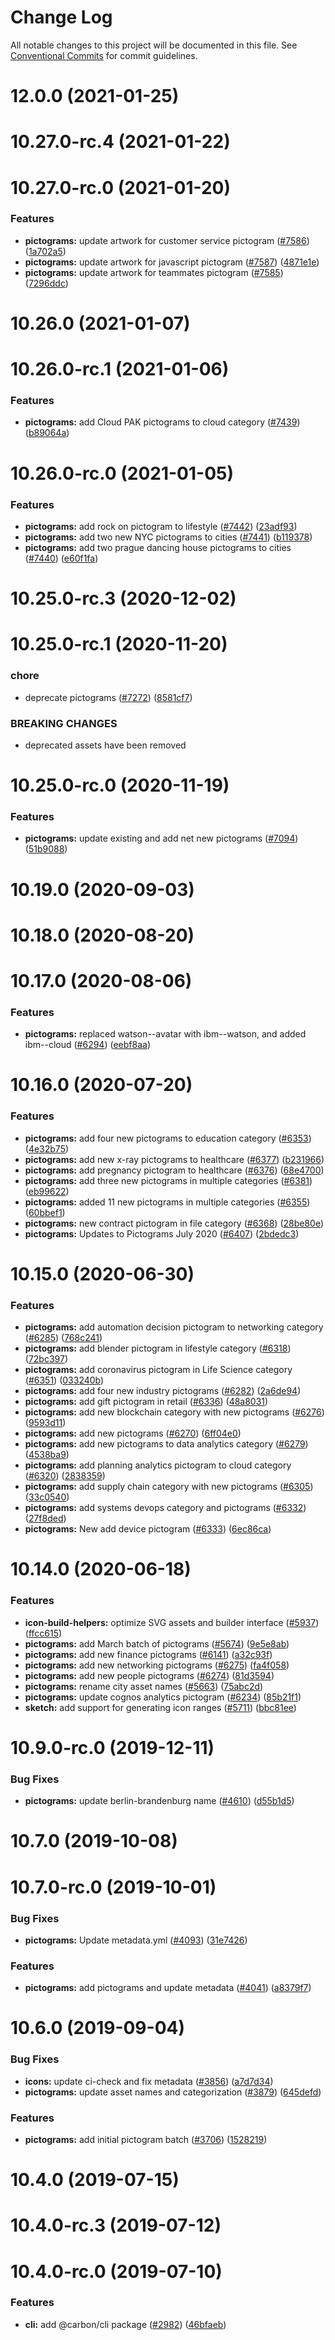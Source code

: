 # Change Log

All notable changes to this project will be documented in this file.
See [Conventional Commits](https://conventionalcommits.org) for commit guidelines.

# 12.0.0 (2021-01-25)



# 10.27.0-rc.4 (2021-01-22)



# 10.27.0-rc.0 (2021-01-20)


### Features

* **pictograms:** update artwork for customer service pictogram ([#7586](https://github.com/carbon-design-system/carbon/issues/7586)) ([1a702a5](https://github.com/carbon-design-system/carbon/commit/1a702a5b680cf41f8a21ad588484e4adfb0cda82))
* **pictograms:** update artwork for javascript pictogram ([#7587](https://github.com/carbon-design-system/carbon/issues/7587)) ([4871e1e](https://github.com/carbon-design-system/carbon/commit/4871e1ef57e51ebb58970217590738e6df722d0a))
* **pictograms:** update artwork for teammates pictogram ([#7585](https://github.com/carbon-design-system/carbon/issues/7585)) ([7296ddc](https://github.com/carbon-design-system/carbon/commit/7296ddc67774a9e0e0c7c83f83c76534fdc031ae))



# 10.26.0 (2021-01-07)



# 10.26.0-rc.1 (2021-01-06)


### Features

* **pictograms:** add Cloud PAK pictograms to cloud category ([#7439](https://github.com/carbon-design-system/carbon/issues/7439)) ([b89064a](https://github.com/carbon-design-system/carbon/commit/b89064a02c7a47db6d8bc7df7ca4873baaf91516))



# 10.26.0-rc.0 (2021-01-05)


### Features

* **pictograms:** add rock on pictogram to lifestyle ([#7442](https://github.com/carbon-design-system/carbon/issues/7442)) ([23adf93](https://github.com/carbon-design-system/carbon/commit/23adf93310d11bfb9efae7b0d1268e05872626b8))
* **pictograms:** add two new NYC pictograms to cities ([#7441](https://github.com/carbon-design-system/carbon/issues/7441)) ([b119378](https://github.com/carbon-design-system/carbon/commit/b119378c2560a50ccc2c86bb5f7e319942501fda))
* **pictograms:** add two prague dancing house pictograms to cities ([#7440](https://github.com/carbon-design-system/carbon/issues/7440)) ([e60f1fa](https://github.com/carbon-design-system/carbon/commit/e60f1fabc994d8566f2b6c4453523413edc6492d))



# 10.25.0-rc.3 (2020-12-02)



# 10.25.0-rc.1 (2020-11-20)


### chore

* deprecate pictograms ([#7272](https://github.com/carbon-design-system/carbon/issues/7272)) ([8581cf7](https://github.com/carbon-design-system/carbon/commit/8581cf7261df9f6372decfd1492e8c93ab781f42))


### BREAKING CHANGES

* deprecated assets have been removed



# 10.25.0-rc.0 (2020-11-19)


### Features

* **pictograms:** update existing and add net new pictograms ([#7094](https://github.com/carbon-design-system/carbon/issues/7094)) ([51b9088](https://github.com/carbon-design-system/carbon/commit/51b908873457f82d7d9bba95e6d346e38ecb71ed))



# 10.19.0 (2020-09-03)



# 10.18.0 (2020-08-20)



# 10.17.0 (2020-08-06)


### Features

* **pictograms:** replaced watson--avatar with ibm--watson, and added ibm--cloud ([#6294](https://github.com/carbon-design-system/carbon/issues/6294)) ([eebf8aa](https://github.com/carbon-design-system/carbon/commit/eebf8aa01e54ee41ac6775ce9ac6828afd50e9e9))



# 10.16.0 (2020-07-20)


### Features

* **pictograms:** add four new pictograms to education category ([#6353](https://github.com/carbon-design-system/carbon/issues/6353)) ([4e32b75](https://github.com/carbon-design-system/carbon/commit/4e32b75817af7c8fe197ee2b163b34f94c20accd))
* **pictograms:** add new x-ray pictograms to healthcare ([#6377](https://github.com/carbon-design-system/carbon/issues/6377)) ([b231966](https://github.com/carbon-design-system/carbon/commit/b231966c293ce46aede6b618bd431a6081f4f75f))
* **pictograms:** add pregnancy pictogram to healthcare ([#6376](https://github.com/carbon-design-system/carbon/issues/6376)) ([68e4700](https://github.com/carbon-design-system/carbon/commit/68e47008765911cb0e0ad9b25e8b5c9b7b0d6583))
* **pictograms:** add three new pictograms in multiple categories ([#6381](https://github.com/carbon-design-system/carbon/issues/6381)) ([eb99622](https://github.com/carbon-design-system/carbon/commit/eb996225cbcc71212139ea850708820664896aaa))
* **pictograms:** added 11 new pictograms in multiple categories ([#6355](https://github.com/carbon-design-system/carbon/issues/6355)) ([60bbef1](https://github.com/carbon-design-system/carbon/commit/60bbef16de4f7c7254203f3330ea54e7a78235ab))
* **pictograms:** new contract pictogram in file category ([#6368](https://github.com/carbon-design-system/carbon/issues/6368)) ([28be80e](https://github.com/carbon-design-system/carbon/commit/28be80e37d1b2643285d403bdb1cac1e47625c5a))
* **pictograms:** Updates to Pictograms July 2020 ([#6407](https://github.com/carbon-design-system/carbon/issues/6407)) ([2bdedc3](https://github.com/carbon-design-system/carbon/commit/2bdedc35c63af17b4de2b9fb27dc8b4175399069))



# 10.15.0 (2020-06-30)


### Features

* **pictograms:** add automation decision pictogram to networking category ([#6285](https://github.com/carbon-design-system/carbon/issues/6285)) ([768c241](https://github.com/carbon-design-system/carbon/commit/768c241a7b89d8ed243f8d975f237e9903b6566d))
* **pictograms:** add blender pictogram in lifestyle category ([#6318](https://github.com/carbon-design-system/carbon/issues/6318)) ([72bc397](https://github.com/carbon-design-system/carbon/commit/72bc39742d5ff6ccd1a24096179d2096276a2c2f))
* **pictograms:** add coronavirus pictogram in Life Science category ([#6351](https://github.com/carbon-design-system/carbon/issues/6351)) ([033240b](https://github.com/carbon-design-system/carbon/commit/033240bb7b618ebc02f9f4a260b47fd73b0fbfc4))
* **pictograms:** add four new industry pictograms ([#6282](https://github.com/carbon-design-system/carbon/issues/6282)) ([2a6de94](https://github.com/carbon-design-system/carbon/commit/2a6de949dfdeef5e4c977bb27600854945d329e5))
* **pictograms:** add gift pictogram in retail ([#6336](https://github.com/carbon-design-system/carbon/issues/6336)) ([48a8031](https://github.com/carbon-design-system/carbon/commit/48a803161c8c1a2ad80adb5452f7872701b05322))
* **pictograms:** add new blockchain category with new pictograms ([#6276](https://github.com/carbon-design-system/carbon/issues/6276)) ([9593d11](https://github.com/carbon-design-system/carbon/commit/9593d11efe38c4ea422b666024bc7373d9b8adc9))
* **pictograms:** add new pictograms ([#6270](https://github.com/carbon-design-system/carbon/issues/6270)) ([6ff04e0](https://github.com/carbon-design-system/carbon/commit/6ff04e020eea1aab1d76ab98d0795ed52dfe5979))
* **pictograms:** add new pictograms to data analytics category ([#6279](https://github.com/carbon-design-system/carbon/issues/6279)) ([4538ba9](https://github.com/carbon-design-system/carbon/commit/4538ba9816f15e50d56045af4c149f8d1eebd336))
* **pictograms:** add planning analytics pictogram to cloud category ([#6320](https://github.com/carbon-design-system/carbon/issues/6320)) ([2838359](https://github.com/carbon-design-system/carbon/commit/2838359a5a97df66f890dbe30504724b5cce7830))
* **pictograms:** add supply chain category with new pictograms ([#6305](https://github.com/carbon-design-system/carbon/issues/6305)) ([33c0540](https://github.com/carbon-design-system/carbon/commit/33c0540aa8fef0858f70ccc61882e6ddbccdc8a6))
* **pictograms:** add systems devops category and pictograms ([#6332](https://github.com/carbon-design-system/carbon/issues/6332)) ([27f8ded](https://github.com/carbon-design-system/carbon/commit/27f8ded5fdf56baf436b273838f6f70be5abd457))
* **pictograms:** New add device pictogram ([#6333](https://github.com/carbon-design-system/carbon/issues/6333)) ([6ec86ca](https://github.com/carbon-design-system/carbon/commit/6ec86ca02469f765690d4b171630e6a747dbc0e3))



# 10.14.0 (2020-06-18)


### Features

* **icon-build-helpers:** optimize SVG assets and builder interface ([#5937](https://github.com/carbon-design-system/carbon/issues/5937)) ([ffcc615](https://github.com/carbon-design-system/carbon/commit/ffcc6159dc6719a89be880be7a869f96e3009db8))
* **pictograms:** add March batch of pictograms ([#5674](https://github.com/carbon-design-system/carbon/issues/5674)) ([9e5e8ab](https://github.com/carbon-design-system/carbon/commit/9e5e8ab5243e979695978321d0618230d74f90e4))
* **pictograms:** add new finance pictograms ([#6141](https://github.com/carbon-design-system/carbon/issues/6141)) ([a32c93f](https://github.com/carbon-design-system/carbon/commit/a32c93f10ab3b7849fbcd73041b90d5331824fd2))
* **pictograms:** add new networking pictograms ([#6275](https://github.com/carbon-design-system/carbon/issues/6275)) ([fa4f058](https://github.com/carbon-design-system/carbon/commit/fa4f05846307cb197acb128cf3b298b777bd2b1f))
* **pictograms:** add new people pictograms ([#6274](https://github.com/carbon-design-system/carbon/issues/6274)) ([81d3594](https://github.com/carbon-design-system/carbon/commit/81d359452a529fa11954446cde0744460f25e102))
* **pictograms:** rename city asset names ([#5663](https://github.com/carbon-design-system/carbon/issues/5663)) ([75abc2d](https://github.com/carbon-design-system/carbon/commit/75abc2da5ea448fcd8014d7626eb94108289544e))
* **pictograms:** update cognos analytics pictogram ([#6234](https://github.com/carbon-design-system/carbon/issues/6234)) ([85b21f1](https://github.com/carbon-design-system/carbon/commit/85b21f1b774f1bcd25515d534c5e96fc1e3ca206))
* **sketch:** add support for generating icon ranges ([#5711](https://github.com/carbon-design-system/carbon/issues/5711)) ([bbc81ee](https://github.com/carbon-design-system/carbon/commit/bbc81ee1409e992c850939bc9c0682e95142d911))



# 10.9.0-rc.0 (2019-12-11)


### Bug Fixes

* **pictograms:** update berlin-brandenburg name ([#4610](https://github.com/carbon-design-system/carbon/issues/4610)) ([d55b1d5](https://github.com/carbon-design-system/carbon/commit/d55b1d5f40b338fd0f836391f4b0bc03588e4724))



# 10.7.0 (2019-10-08)



# 10.7.0-rc.0 (2019-10-01)


### Bug Fixes

* **pictograms:** Update metadata.yml ([#4093](https://github.com/carbon-design-system/carbon/issues/4093)) ([31e7426](https://github.com/carbon-design-system/carbon/commit/31e74266f80b60b1b830b83a50ac34a85908710f))


### Features

* **pictograms:** add pictograms and update metadata ([#4041](https://github.com/carbon-design-system/carbon/issues/4041)) ([a8379f7](https://github.com/carbon-design-system/carbon/commit/a8379f7d85fb9ecfbd5e492a330f2de38a51c030))



# 10.6.0 (2019-09-04)


### Bug Fixes

* **icons:** update ci-check and fix metadata ([#3856](https://github.com/carbon-design-system/carbon/issues/3856)) ([a7d7d34](https://github.com/carbon-design-system/carbon/commit/a7d7d34860175778e28d74e9f3500da229065a97))
* **pictograms:** update asset names and categorization ([#3879](https://github.com/carbon-design-system/carbon/issues/3879)) ([645defd](https://github.com/carbon-design-system/carbon/commit/645defd6d717e4cbdfc761f63924653e08a0e84a))


### Features

* **pictograms:** add initial pictogram batch ([#3706](https://github.com/carbon-design-system/carbon/issues/3706)) ([1528219](https://github.com/carbon-design-system/carbon/commit/15282192d761e745c2309640fe49b47437d01f13))



# 10.4.0 (2019-07-15)



# 10.4.0-rc.3 (2019-07-12)



# 10.4.0-rc.0 (2019-07-10)


### Features

* **cli:** add @carbon/cli package ([#2982](https://github.com/carbon-design-system/carbon/issues/2982)) ([46bfaeb](https://github.com/carbon-design-system/carbon/commit/46bfaeb27311aa4d587d7fce4f825c5887e961ac))
